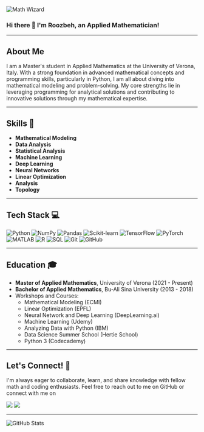 ![Math Wizard](https://media.giphy.com/media/v1.Y2lkPTc5MGI3NjExMXF3azQzemR0azZ2aThyNHYzZGMzbnhodm54bGVienB4NjNzcDRwMiZlcD12MV9pbnRlcm5hbF9naWZfYnlfaWQmY3Q9Zw/9D7dMTEskdstXHUOK2/giphy.gif)

### Hi there 👋 I'm Roozbeh, an Applied Mathematician!

---

## About Me

I am a Master's student in Applied Mathematics at the University of Verona, Italy. With a strong foundation in advanced mathematical concepts and programming skills, particularly in Python, I am all about diving into mathematical modeling and problem-solving. My core strengths lie in leveraging programming for analytical solutions and contributing to innovative solutions through my mathematical expertise.

---

## Skills 🧠

- **Mathematical Modeling**
- **Data Analysis**
- **Statistical Analysis**
- **Machine Learning**
- **Deep Learning**
- **Neural Networks**
- **Linear Optimization**
- **Analysis**
- **Topology**

---

## Tech Stack 💻

![Python](https://img.shields.io/badge/Python-3776AB?style=for-the-badge&logo=python&logoColor=white)
![NumPy](https://img.shields.io/badge/NumPy-013243?style=for-the-badge&logo=numpy&logoColor=white)
![Pandas](https://img.shields.io/badge/Pandas-150458?style=for-the-badge&logo=pandas&logoColor=white)
![Scikit-learn](https://img.shields.io/badge/Scikit--learn-F7931E?style=for-the-badge&logo=scikit-learn&logoColor=white)
![TensorFlow](https://img.shields.io/badge/TensorFlow-FF6F00?style=for-the-badge&logo=tensorflow&logoColor=white)
![PyTorch](https://img.shields.io/badge/PyTorch-EE4C2C?style=for-the-badge&logo=pytorch&logoColor=white)
![MATLAB](https://img.shields.io/badge/MATLAB-0076A8?style=for-the-badge&logo=mathworks&logoColor=white)
![R](https://img.shields.io/badge/R-276DC3?style=for-the-badge&logo=r&logoColor=white)
![SQL](https://img.shields.io/badge/SQL-003B57?style=for-the-badge&logo=sql&logoColor=white)
![Git](https://img.shields.io/badge/Git-F05032?style=for-the-badge&logo=git&logoColor=white)
![GitHub](https://img.shields.io/badge/GitHub-181717?style=for-the-badge&logo=github&logoColor=white)

---

## Education 🎓

- **Master of Applied Mathematics**, University of Verona (2021 - Present)
- **Bachelor of Applied Mathematics**, Bu-Ali Sina University (2013 - 2018)
- Workshops and Courses:
  - Mathematical Modeling (ECMI)
  - Linear Optimization (EPFL)
  - Neural Network and Deep Learning (DeepLearning.ai)
  - Machine Learning (Udemy)
  - Analyzing Data with Python (IBM)
  - Data Science Summer School (Hertie School)
  - Python 3 (Codecademy)

---

## Let's Connect! 🤝

I'm always eager to collaborate, learn, and share knowledge with fellow math and coding enthusiasts. Feel free to reach out to me on GitHub or connect with me on

<a href="https://www.codecademy.com/profiles/RoozbehJR" target="_blank"><img src="https://img.shields.io/badge/Codecademy-1F4056.svg?style=for-the-badge&logo=Codecademy&logoColor=white"/></a>
<a href="https://www.linkedin.com/in/roozbeh-jozeranjbar-604278110/" target="_blank"><img src="https://img.shields.io/badge/linkedin-0077B5.svg?style=for-the-badge&logo=linkedin&logoColor=white"/></a>

---

![GitHub Stats](https://github-readme-stats.vercel.app/api?username=your-github-username&show_icons=true&theme=radical)
